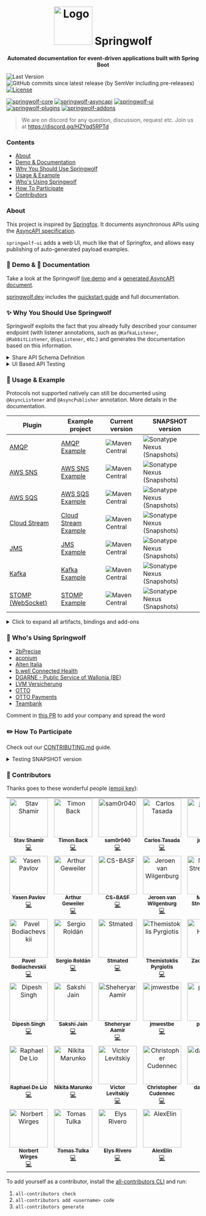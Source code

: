<h1 align="center">
<img src="logo.png" alt="Logo" width="100"/> Springwolf
</h1>

<p align="center">
<strong>Automated documentation for event-driven applications built with Spring Boot</strong>
</p>

![Last Version](https://img.shields.io/github/tag-pre/springwolf/springwolf-core.svg)
![GitHub commits since latest release (by SemVer including pre-releases)](https://img.shields.io/github/commits-since/springwolf/springwolf-core/latest)
[![License](https://img.shields.io/badge/License-Apache%202.0-blue.svg)](https://opensource.org/licenses/Apache-2.0)

[![springwolf-core](https://github.com/springwolf/springwolf-core/actions/workflows/springwolf-core.yml/badge.svg)](https://github.com/springwolf/springwolf-core/actions/workflows/springwolf-core.yml)
[![springwolf-asyncapi](https://github.com/springwolf/springwolf-core/actions/workflows/springwolf-asyncapi.yml/badge.svg)](https://github.com/springwolf/springwolf-core/actions/workflows/springwolf-asyncapi.yml)
[![springwolf-ui](https://github.com/springwolf/springwolf-core/actions/workflows/springwolf-ui.yml/badge.svg)](https://github.com/springwolf/springwolf-core/actions/workflows/springwolf-ui.yml)
[![springwolf-plugins](https://github.com/springwolf/springwolf-core/actions/workflows/springwolf-plugins.yml/badge.svg)](https://github.com/springwolf/springwolf-core/actions/workflows/springwolf-plugins.yml)
[![springwolf-addons](https://github.com/springwolf/springwolf-core/actions/workflows/springwolf-addons.yml/badge.svg)](https://github.com/springwolf/springwolf-core/actions/workflows/springwolf-addons.yml)
> We are on discord for any question, discussion, request etc.
> Join us at https://discord.gg/HZYqd5RPTd

### Contents

- [About](#about)
- [Demo & Documentation](#-demo---documentation)
- [Why You Should Use Springwolf](#-why-you-should-use-springwolf)
- [Usage & Example](#-usage--example)
- [Who's Using Springwolf](#-whos-using-springwolf)
- [How To Participate](#-how-to-participate)
- [Contributors](#-contributors)

### About

This project is inspired by [Springfox](https://github.com/springfox/springfox).
It documents asynchronous APIs using the [AsyncAPI specification](https://www.asyncapi.com/).

`springwolf-ui` adds a web UI, much like that of Springfox, and allows easy publishing of auto-generated payload examples.

### 🪇 Demo & 📖 Documentation

Take a look at the Springwolf [live demo](https://demo.springwolf.dev/) and a [generated AsyncAPI document](springwolf-examples/springwolf-kafka-example/src/test/resources/asyncapi.json).

[springwolf.dev](https://www.springwolf.dev) includes the [quickstart guide](https://www.springwolf.dev/docs/quickstart) and full documentation.

### ✨ Why You Should Use Springwolf

Springwolf exploits the fact that you already fully described your consumer endpoint (with listener annotations, such as
`@KafkaListener`, `@RabbitListener`, `@SqsListener`, etc.) and generates the documentation based on this information.

<details><summary>Share API Schema Definition</summary>

The AsyncAPI conform documentation can be integrated into API hubs (like [backstage](https://backstage.io/docs/features/software-catalog/descriptor-format/))
or be shared as a `json`/`yaml` file with others.
</details>

<details><summary>UI Based API Testing</summary>

In projects using asynchronous APIs, you may often find yourself needing to manually send a message to some topic,
whether you are manually testing a new feature, debugging or trying to understand some flow.

Using the automatically generated example payload object as a suggestion, you can publish it to the correct channel with a single click.
</details>

### 🔬 Usage & Example

Protocols not supported natively can still be documented using `@AsyncListener` and `@AsyncPublisher` annotation.
More details in the documentation.

| Plugin                                                                                                                      | Example project                                                                                                                       | Current version                                                                                                                                               | SNAPSHOT version                                                                                                                                                                                 |
|-----------------------------------------------------------------------------------------------------------------------------|---------------------------------------------------------------------------------------------------------------------------------------|---------------------------------------------------------------------------------------------------------------------------------------------------------------|--------------------------------------------------------------------------------------------------------------------------------------------------------------------------------------------------|
| [AMQP](https://github.com/springwolf/springwolf-core/tree/master/springwolf-plugins/springwolf-amqp-plugin)                 | [AMQP Example](https://github.com/springwolf/springwolf-core/tree/master/springwolf-examples/springwolf-amqp-example)                 | ![Maven Central](https://img.shields.io/maven-central/v/io.github.springwolf/springwolf-amqp?color=green&label=springwolf-amqp&style=plastic)                 | ![Sonatype Nexus (Snapshots)](https://img.shields.io/nexus/s/io.github.springwolf/springwolf-amqp?label=springwolf-amqp&server=https%3A%2F%2Fs01.oss.sonatype.org&style=plastic)                 |
| [AWS SNS](https://github.com/springwolf/springwolf-core/tree/master/springwolf-plugins/springwolf-sns-plugin)               | [AWS SNS Example](https://github.com/springwolf/springwolf-core/tree/master/springwolf-examples/springwolf-sns-example)               | ![Maven Central](https://img.shields.io/maven-central/v/io.github.springwolf/springwolf-sns?color=green&label=springwolf-sns&style=plastic)                   | ![Sonatype Nexus (Snapshots)](https://img.shields.io/nexus/s/io.github.springwolf/springwolf-sns?label=springwolf-sns&server=https%3A%2F%2Fs01.oss.sonatype.org&style=plastic)                   |
| [AWS SQS](https://github.com/springwolf/springwolf-core/tree/master/springwolf-plugins/springwolf-sqs-plugin)               | [AWS SQS Example](https://github.com/springwolf/springwolf-core/tree/master/springwolf-examples/springwolf-sqs-example)               | ![Maven Central](https://img.shields.io/maven-central/v/io.github.springwolf/springwolf-sqs?color=green&label=springwolf-sqs&style=plastic)                   | ![Sonatype Nexus (Snapshots)](https://img.shields.io/nexus/s/io.github.springwolf/springwolf-sqs?label=springwolf-sqs&server=https%3A%2F%2Fs01.oss.sonatype.org&style=plastic)                   |
| [Cloud Stream](https://github.com/springwolf/springwolf-core/tree/master/springwolf-plugins/springwolf-cloud-stream-plugin) | [Cloud Stream Example](https://github.com/springwolf/springwolf-core/tree/master/springwolf-examples/springwolf-cloud-stream-example) | ![Maven Central](https://img.shields.io/maven-central/v/io.github.springwolf/springwolf-cloud-stream?color=green&label=springwolf-cloud-stream&style=plastic) | ![Sonatype Nexus (Snapshots)](https://img.shields.io/nexus/s/io.github.springwolf/springwolf-cloud-stream?label=springwolf-cloud-stream&server=https%3A%2F%2Fs01.oss.sonatype.org&style=plastic) |
| [JMS](https://github.com/springwolf/springwolf-core/tree/master/springwolf-plugins/springwolf-jms-plugin)                   | [JMS Example](https://github.com/springwolf/springwolf-core/tree/master/springwolf-examples/springwolf-jms-example)                   | ![Maven Central](https://img.shields.io/maven-central/v/io.github.springwolf/springwolf-jms?color=green&label=springwolf-jms&style=plastic)                   | ![Sonatype Nexus (Snapshots)](https://img.shields.io/nexus/s/io.github.springwolf/springwolf-jms?label=springwolf-jms&server=https%3A%2F%2Fs01.oss.sonatype.org&style=plastic)                   |
| [Kafka](https://github.com/springwolf/springwolf-core/tree/master/springwolf-plugins/springwolf-kafka-plugin)               | [Kafka Example](https://github.com/springwolf/springwolf-core/tree/master/springwolf-examples/springwolf-kafka-example)               | ![Maven Central](https://img.shields.io/maven-central/v/io.github.springwolf/springwolf-kafka?color=green&label=springwolf-kafka&style=plastic)               | ![Sonatype Nexus (Snapshots)](https://img.shields.io/nexus/s/io.github.springwolf/springwolf-kafka?label=springwolf-kafka&server=https%3A%2F%2Fs01.oss.sonatype.org&style=plastic)               |
| [STOMP (WebSocket)](https://github.com/springwolf/springwolf-core/tree/master/springwolf-plugins/springwolf-stomp-plugin)   | [STOMP Example](https://github.com/springwolf/springwolf-core/tree/master/springwolf-examples/springwolf-stomp-example)               | ![Maven Central](https://img.shields.io/maven-central/v/io.github.springwolf/springwolf-stomp?color=green&label=springwolf-stomp&style=plastic)               | ![Sonatype Nexus (Snapshots)](https://img.shields.io/nexus/s/io.github.springwolf/springwolf-stomp?label=springwolf-stomp&server=https%3A%2F%2Fs01.oss.sonatype.org&style=plastic)               |

<details>
<summary>Click to expand all artifacts, bindings and add-ons</summary>

| Artifact                                                                                                 | Current version                                                                                                                                       | SNAPSHOT version                                                                                                                                                                         |
|----------------------------------------------------------------------------------------------------------|-------------------------------------------------------------------------------------------------------------------------------------------------------|------------------------------------------------------------------------------------------------------------------------------------------------------------------------------------------|
| [AsyncAPI implementation](https://github.com/springwolf/springwolf-core/tree/master/springwolf-asyncapi) | ![Maven Central](https://img.shields.io/maven-central/v/io.github.springwolf/springwolf-asyncapi?color=green&label=springwolf-asyncapi&style=plastic) | ![Sonatype Nexus (Snapshots)](https://img.shields.io/nexus/s/io.github.springwolf/springwolf-asyncapi?label=springwolf-asyncapi&server=https%3A%2F%2Fs01.oss.sonatype.org&style=plastic) |
| [Core](https://github.com/springwolf/springwolf-core/tree/master/springwolf-core)                        | ![Maven Central](https://img.shields.io/maven-central/v/io.github.springwolf/springwolf-core?color=green&label=springwolf-core&style=plastic)         | ![Sonatype Nexus (Snapshots)](https://img.shields.io/nexus/s/io.github.springwolf/springwolf-core?label=springwolf-core&server=https%3A%2F%2Fs01.oss.sonatype.org&style=plastic)         |
| [UI](https://github.com/springwolf/springwolf-core/tree/master/springwolf-ui)                            | ![Maven Central](https://img.shields.io/maven-central/v/io.github.springwolf/springwolf-ui?color=green&label=springwolf-ui&style=plastic)             | ![Sonatype Nexus (Snapshots)](https://img.shields.io/nexus/s/io.github.springwolf/springwolf-ui?label=springwolf-ui&server=https%3A%2F%2Fs01.oss.sonatype.org&style=plastic)             |

| Bindings                                                                                                                               | Current version                                                                                                                                                               | SNAPSHOT version                                                                                                                                                                                                 |
|----------------------------------------------------------------------------------------------------------------------------------------|-------------------------------------------------------------------------------------------------------------------------------------------------------------------------------|------------------------------------------------------------------------------------------------------------------------------------------------------------------------------------------------------------------|
| [AMQP Binding](https://github.com/springwolf/springwolf-core/tree/master/springwolf-bindings/springwolf-amqp-binding)                  | ![Maven Central](https://img.shields.io/maven-central/v/io.github.springwolf/springwolf-amqp-binding?color=green&label=springwolf-amqp-binding&style=plastic)                 | ![Sonatype Nexus (Snapshots)](https://img.shields.io/nexus/s/io.github.springwolf/springwolf-amqp-binding?label=springwolf-amqp-binding&server=https%3A%2F%2Fs01.oss.sonatype.org&style=plastic)                 |
| [AWS SNS Binding](https://github.com/springwolf/springwolf-core/tree/master/springwolf-bindings/springwolf-sns-binding)                | ![Maven Central](https://img.shields.io/maven-central/v/io.github.springwolf/springwolf-sns-binding?color=green&label=springwolf-sns-binding&style=plastic)                   | ![Sonatype Nexus (Snapshots)](https://img.shields.io/nexus/s/io.github.springwolf/springwolf-sns-binding?label=springwolf-sns-binding&server=https%3A%2F%2Fs01.oss.sonatype.org&style=plastic)                   |
| [AWS SQS Binding](https://github.com/springwolf/springwolf-core/tree/master/springwolf-bindings/springwolf-sqs-binding)                | ![Maven Central](https://img.shields.io/maven-central/v/io.github.springwolf/springwolf-sqs-binding?color=green&label=springwolf-sqs-binding&style=plastic)                   | ![Sonatype Nexus (Snapshots)](https://img.shields.io/nexus/s/io.github.springwolf/springwolf-sqs-binding?label=springwolf-sqs-binding&server=https%3A%2F%2Fs01.oss.sonatype.org&style=plastic)                   |
| [Google PubSub Binding](https://github.com/springwolf/springwolf-core/tree/master/springwolf-bindings/springwolf-googlepubsub-binding) | ![Maven Central](https://img.shields.io/maven-central/v/io.github.springwolf/springwolf-googlepubsub-binding?color=green&label=springwolf-googlepubsub-binding&style=plastic) | ![Sonatype Nexus (Snapshots)](https://img.shields.io/nexus/s/io.github.springwolf/springwolf-googlepubsub-binding?label=springwolf-googlepubsub-binding&server=https%3A%2F%2Fs01.oss.sonatype.org&style=plastic) |
| [JMS Binding](https://github.com/springwolf/springwolf-core/tree/master/springwolf-bindings/springwolf-jms-binding)                    | ![Maven Central](https://img.shields.io/maven-central/v/io.github.springwolf/springwolf-jms-binding?color=green&label=springwolf-jms-binding&style=plastic)                   | ![Sonatype Nexus (Snapshots)](https://img.shields.io/nexus/s/io.github.springwolf/springwolf-jms-binding?label=springwolf-jms-binding&server=https%3A%2F%2Fs01.oss.sonatype.org&style=plastic)                   |
| [Kafka Binding](https://github.com/springwolf/springwolf-core/tree/master/springwolf-bindings/springwolf-kafka-binding)                | ![Maven Central](https://img.shields.io/maven-central/v/io.github.springwolf/springwolf-kafka-binding?color=green&label=springwolf-kafka-binding&style=plastic)               | ![Sonatype Nexus (Snapshots)](https://img.shields.io/nexus/s/io.github.springwolf/springwolf-kafka-binding?label=springwolf-kafka-binding&server=https%3A%2F%2Fs01.oss.sonatype.org&style=plastic)               |
| [STOMP Binding](https://github.com/springwolf/springwolf-core/tree/master/springwolf-bindings/springwolf-stomp-binding)                | ![Maven Central](https://img.shields.io/maven-central/v/io.github.springwolf/springwolf-stomp-binding?color=green&label=springwolf-stomp-binding&style=plastic)               | ![Sonatype Nexus (Snapshots)](https://img.shields.io/nexus/s/io.github.springwolf/springwolf-stomp-binding?label=springwolf-stomp-binding&server=https%3A%2F%2Fs01.oss.sonatype.org&style=plastic)               |

| Add-on                                                                                                                                                                 | Current version                                                                                                                                                                                                 | SNAPSHOT version                                                                                                                                                                                                                                   |
|------------------------------------------------------------------------------------------------------------------------------------------------------------------------|-----------------------------------------------------------------------------------------------------------------------------------------------------------------------------------------------------------------|----------------------------------------------------------------------------------------------------------------------------------------------------------------------------------------------------------------------------------------------------|
| [Common Model Converter](https://github.com/springwolf/springwolf-core/tree/master/springwolf-add-ons/springwolf-common-model-converters)                              | ![Maven Central](https://img.shields.io/maven-central/v/io.github.springwolf/springwolf-common-model-converters?color=green&label=springwolf-common-model-converters&style=plastic)                             | ![Sonatype Nexus (Snapshots)](https://img.shields.io/nexus/s/io.github.springwolf/springwolf-common-model-converters?label=springwolf-common-model-converters&server=https%3A%2F%2Fs01.oss.sonatype.org&style=plastic)                             |
| [Generic Binding](https://github.com/springwolf/springwolf-core/tree/master/springwolf-add-ons/springwolf-generic-binding)                                             | ![Maven Central](https://img.shields.io/maven-central/v/io.github.springwolf/springwolf-generic-binding?color=green&label=springwolf-generic-binding&style=plastic)                                             | ![Sonatype Nexus (Snapshots)](https://img.shields.io/nexus/s/io.github.springwolf/springwolf-generic-binding?label=springwolf-generic-binding&server=https%3A%2F%2Fs01.oss.sonatype.org&style=plastic)                                             |
| [Json Schema](https://github.com/springwolf/springwolf-core/tree/master/springwolf-add-ons/springwolf-json-schema)                                                     | ![Maven Central](https://img.shields.io/maven-central/v/io.github.springwolf/springwolf-json-schema?color=green&label=springwolf-json-schema&style=plastic)                                                     | ![Sonatype Nexus (Snapshots)](https://img.shields.io/nexus/s/io.github.springwolf/springwolf-json-schema?label=springwolf-json-schema&server=https%3A%2F%2Fs01.oss.sonatype.org&style=plastic)                                                     |
| [Kotlinx Serialization Model Converter](https://github.com/springwolf/springwolf-core/tree/master/springwolf-add-ons/springwolf-kotlinx-serialization-model-converter) | ![Maven Central](https://img.shields.io/maven-central/v/io.github.springwolf/springwolf-kotlinx-serialization-model-converter?color=green&label=springwolf-kotlinx-serialization-model-converter&style=plastic) | ![Sonatype Nexus (Snapshots)](https://img.shields.io/nexus/s/io.github.springwolf/springwolf-kotlinx-serialization-model-converter?label=springwolf-kotlinx-serialization-model-converter&server=https%3A%2F%2Fs01.oss.sonatype.org&style=plastic) |
</details>

### 🚀 Who's Using Springwolf

- [2bPrecise](https://2bprecisehealth.com/)
- [aconium](https://www.aconium.eu)
- [Alten Italia](https://www.alten.it/)
- [b.well Connected Health](https://www.icanbwell.com/)
- [DGARNE - Public Service of Wallonia (BE)](https://agriculture.wallonie.be/accueil)
- [LVM Versicherung](https://www.lvm.de/privatkunden/)
- [OTTO](https://www.otto.de)
- [OTTO Payments](https://www.ottogroup.com/en/careers/kgen/ottopayments.php)
- [Teambank](https://www.teambank.de)

Comment in [this PR](https://github.com/springwolf/springwolf-core/issues/342) to add your company and spread the word

### ✏️ How To Participate

Check out our [CONTRIBUTING.md](CONTRIBUTING.md) guide.

<details><summary>Testing SNAPSHOT version</summary>

#### Sonatype snapshots

Add the following to the `repositories` closure in `build.gradle`:

```groovy
repositories {
    // ...
    maven {
        url "https://s01.oss.sonatype.org/content/repositories/snapshots" // build.gradle
        // url = uri("https://s01.oss.sonatype.org/content/repositories/snapshots") // build.gradle.kts
    }
}
```

Or add the `repository` to your `pom.xml` if you are using maven:

```xml

<repositories>
    <repository>
        <id>oss-sonatype</id>
        <name>oss-sonatype</name>
        <url>https://s01.oss.sonatype.org/content/repositories/snapshots</url>
        <snapshots>
            <enabled>true</enabled>
        </snapshots>
    </repository>
</repositories>
 ```

#### Local Snapshot Build

To test with local builds, run the `publishToMavenLocal` gradle task. The current version number is set in [`.env`](.env) file.

Do not forget to add `mavenLocal()` to the `repositories` section.
</details>

### 👏  Contributors

Thanks goes to these wonderful people ([emoji key](https://allcontributors.org/docs/en/emoji-key)):

<!-- ALL-CONTRIBUTORS-LIST:START - Do not remove or modify this section -->
<!-- prettier-ignore-start -->
<!-- markdownlint-disable -->
<table>
  <tbody>
    <tr>
      <td align="center" valign="top" width="14.28%"><a href="https://stavshamir.github.io/"><img src="https://avatars.githubusercontent.com/u/22257261?v=4?s=100" width="100px;" alt="Stav Shamir"/><br /><sub><b>Stav Shamir</b></sub></a><br /><a href="https://github.com/stavshamir/Springwolf/commits?author=stavshamir" title="Code">💻</a></td>
      <td align="center" valign="top" width="14.28%"><a href="https://github.com/timonback"><img src="https://avatars.githubusercontent.com/u/7568775?v=4?s=100" width="100px;" alt="Timon Back"/><br /><sub><b>Timon Back</b></sub></a><br /><a href="https://github.com/stavshamir/Springwolf/commits?author=timonback" title="Code">💻</a></td>
      <td align="center" valign="top" width="14.28%"><a href="https://github.com/sam0r040"><img src="https://avatars.githubusercontent.com/u/93372330?v=4?s=100" width="100px;" alt="sam0r040"/><br /><sub><b>sam0r040</b></sub></a><br /><a href="https://github.com/stavshamir/Springwolf/commits?author=sam0r040" title="Code">💻</a></td>
      <td align="center" valign="top" width="14.28%"><a href="https://github.com/ctasada"><img src="https://avatars.githubusercontent.com/u/1381772?v=4?s=100" width="100px;" alt="Carlos Tasada"/><br /><sub><b>Carlos Tasada</b></sub></a><br /><a href="https://github.com/stavshamir/Springwolf/commits?author=ctasada" title="Code">💻</a></td>
      <td align="center" valign="top" width="14.28%"><a href="https://github.com/jrlambs"><img src="https://avatars.githubusercontent.com/u/13246477?v=4?s=100" width="100px;" alt="jrlambs"/><br /><sub><b>jrlambs</b></sub></a><br /><a href="https://github.com/stavshamir/Springwolf/commits?author=jrlambs" title="Code">💻</a></td>
      <td align="center" valign="top" width="14.28%"><a href="https://github.com/DmitriButorchin"><img src="https://avatars.githubusercontent.com/u/54904872?v=4?s=100" width="100px;" alt="DmitriButorchin"/><br /><sub><b>DmitriButorchin</b></sub></a><br /><a href="https://github.com/stavshamir/Springwolf/commits?author=DmitriButorchin" title="Code">💻</a></td>
      <td align="center" valign="top" width="14.28%"><a href="https://github.com/tvahrst"><img src="https://avatars.githubusercontent.com/u/1325409?v=4?s=100" width="100px;" alt="Thomas Vahrst"/><br /><sub><b>Thomas Vahrst</b></sub></a><br /><a href="https://github.com/stavshamir/Springwolf/commits?author=tvahrst" title="Code">💻</a></td>
    </tr>
    <tr>
      <td align="center" valign="top" width="14.28%"><a href="https://github.com/yasen-pavlov"><img src="https://avatars.githubusercontent.com/u/91540875?v=4?s=100" width="100px;" alt="Yasen Pavlov"/><br /><sub><b>Yasen Pavlov</b></sub></a><br /><a href="https://github.com/stavshamir/Springwolf/commits?author=yasen-pavlov" title="Code">💻</a></td>
      <td align="center" valign="top" width="14.28%"><a href="https://www.ageweiler.de/"><img src="https://avatars.githubusercontent.com/u/4521930?v=4?s=100" width="100px;" alt="Arthur Geweiler"/><br /><sub><b>Arthur Geweiler</b></sub></a><br /><a href="https://github.com/stavshamir/Springwolf/commits?author=harare" title="Code">💻</a></td>
      <td align="center" valign="top" width="14.28%"><a href="https://github.com/CS-BASF"><img src="https://avatars.githubusercontent.com/u/137758458?v=4?s=100" width="100px;" alt="CS-BASF"/><br /><sub><b>CS-BASF</b></sub></a><br /><a href="https://github.com/stavshamir/Springwolf/commits?author=CS-BASF" title="Code">💻</a></td>
      <td align="center" valign="top" width="14.28%"><a href="https://vanwilgenburg.wordpress.com/"><img src="https://avatars.githubusercontent.com/u/251901?v=4?s=100" width="100px;" alt="Jeroen van Wilgenburg"/><br /><sub><b>Jeroen van Wilgenburg</b></sub></a><br /><a href="https://github.com/stavshamir/Springwolf/commits?author=jvwilge" title="Code">💻</a></td>
      <td align="center" valign="top" width="14.28%"><a href="https://github.com/strelchm"><img src="https://avatars.githubusercontent.com/u/23243577?v=4?s=100" width="100px;" alt="Michael Strelchenko"/><br /><sub><b>Michael Strelchenko</b></sub></a><br /><a href="https://github.com/stavshamir/Springwolf/commits?author=strelchm" title="Code">💻</a></td>
      <td align="center" valign="top" width="14.28%"><a href="https://github.com/ogaudefroy"><img src="https://avatars.githubusercontent.com/u/959653?v=4?s=100" width="100px;" alt="Olivier Gaudefroy"/><br /><sub><b>Olivier Gaudefroy</b></sub></a><br /><a href="https://github.com/stavshamir/Springwolf/commits?author=ogaudefroy" title="Code">💻</a></td>
      <td align="center" valign="top" width="14.28%"><a href="https://github.com/Omerbea"><img src="https://avatars.githubusercontent.com/u/7481612?v=4?s=100" width="100px;" alt="Omerbea"/><br /><sub><b>Omerbea</b></sub></a><br /><a href="https://github.com/stavshamir/Springwolf/commits?author=Omerbea" title="Code">💻</a></td>
    </tr>
    <tr>
      <td align="center" valign="top" width="14.28%"><a href="https://www.linkedin.com/in/pavel-bo/"><img src="https://avatars.githubusercontent.com/u/3388414?v=4?s=100" width="100px;" alt="Pavel Bodiachevskii"/><br /><sub><b>Pavel Bodiachevskii</b></sub></a><br /><a href="https://github.com/stavshamir/Springwolf/commits?author=Pakisan" title="Code">💻</a></td>
      <td align="center" valign="top" width="14.28%"><a href="https://github.com/sergiorc"><img src="https://avatars.githubusercontent.com/u/3658801?v=4?s=100" width="100px;" alt="Sergio Roldán"/><br /><sub><b>Sergio Roldán</b></sub></a><br /><a href="https://github.com/stavshamir/Springwolf/commits?author=sergiorc" title="Code">💻</a></td>
      <td align="center" valign="top" width="14.28%"><a href="https://github.com/Stmated"><img src="https://avatars.githubusercontent.com/u/12374471?v=4?s=100" width="100px;" alt="Stmated"/><br /><sub><b>Stmated</b></sub></a><br /><a href="https://github.com/stavshamir/Springwolf/commits?author=Stmated" title="Code">💻</a></td>
      <td align="center" valign="top" width="14.28%"><a href="https://github.com/themis-pyrgiotis"><img src="https://avatars.githubusercontent.com/u/1893315?v=4?s=100" width="100px;" alt="Themistoklis Pyrgiotis"/><br /><sub><b>Themistoklis Pyrgiotis</b></sub></a><br /><a href="https://github.com/stavshamir/Springwolf/commits?author=themis-pyrgiotis" title="Code">💻</a></td>
      <td align="center" valign="top" width="14.28%"><a href="https://github.com/ZachHubbs"><img src="https://avatars.githubusercontent.com/u/6667523?v=4?s=100" width="100px;" alt="Zach Hubbs"/><br /><sub><b>Zach Hubbs</b></sub></a><br /><a href="https://github.com/stavshamir/Springwolf/commits?author=ZachHubbs" title="Code">💻</a></td>
      <td align="center" valign="top" width="14.28%"><a href="https://github.com/biergit"><img src="https://avatars.githubusercontent.com/u/1071968?v=4?s=100" width="100px;" alt="biergit"/><br /><sub><b>biergit</b></sub></a><br /><a href="https://github.com/stavshamir/Springwolf/commits?author=biergit" title="Code">💻</a></td>
      <td align="center" valign="top" width="14.28%"><a href="https://github.com/kalarani"><img src="https://avatars.githubusercontent.com/u/318466?v=4?s=100" width="100px;" alt="kalarani"/><br /><sub><b>kalarani</b></sub></a><br /><a href="https://github.com/stavshamir/Springwolf/commits?author=kalarani" title="Code">💻</a></td>
    </tr>
    <tr>
      <td align="center" valign="top" width="14.28%"><a href="https://dipeshsingh253.github.io/"><img src="https://avatars.githubusercontent.com/u/84814627?v=4?s=100" width="100px;" alt="Dipesh Singh"/><br /><sub><b>Dipesh Singh</b></sub></a><br /><a href="https://github.com/stavshamir/Springwolf/commits?author=dipeshsingh253" title="Code">💻</a></td>
      <td align="center" valign="top" width="14.28%"><a href="https://github.com/Sakshi-75"><img src="https://avatars.githubusercontent.com/u/20265098?v=4?s=100" width="100px;" alt="Sakshi Jain"/><br /><sub><b>Sakshi Jain</b></sub></a><br /><a href="https://github.com/stavshamir/Springwolf/commits?author=Sakshi-75" title="Code">💻</a></td>
      <td align="center" valign="top" width="14.28%"><a href="https://github.com/SheheryarAamir"><img src="https://avatars.githubusercontent.com/u/684528?v=4?s=100" width="100px;" alt="Sheheryar Aamir"/><br /><sub><b>Sheheryar Aamir</b></sub></a><br /><a href="https://github.com/stavshamir/Springwolf/commits?author=SheheryarAamir" title="Code">💻</a></td>
      <td align="center" valign="top" width="14.28%"><a href="https://github.com/jmwestbe"><img src="https://avatars.githubusercontent.com/u/26258285?v=4?s=100" width="100px;" alt="jmwestbe"/><br /><sub><b>jmwestbe</b></sub></a><br /><a href="https://github.com/stavshamir/Springwolf/commits?author=jmwestbe" title="Code">💻</a></td>
      <td align="center" valign="top" width="14.28%"><a href="https://github.com/pdalfarr"><img src="https://avatars.githubusercontent.com/u/1537201?v=4?s=100" width="100px;" alt="pdalfarr"/><br /><sub><b>pdalfarr</b></sub></a><br /><a href="https://github.com/stavshamir/Springwolf/commits?author=pdalfarr" title="Code">💻</a></td>
      <td align="center" valign="top" width="14.28%"><a href="https://github.com/krzysztofxkwiecien"><img src="https://avatars.githubusercontent.com/u/37042650?v=4?s=100" width="100px;" alt="Krzysztof Kwiecień"/><br /><sub><b>Krzysztof Kwiecień</b></sub></a><br /><a href="https://github.com/stavshamir/Springwolf/commits?author=krzysztofxkwiecien" title="Code">💻</a></td>
      <td align="center" valign="top" width="14.28%"><a href="https://github.com/robert-henke"><img src="https://avatars.githubusercontent.com/u/157017289?v=4?s=100" width="100px;" alt="Robert Henke"/><br /><sub><b>Robert Henke</b></sub></a><br /><a href="https://github.com/stavshamir/Springwolf/commits?author=robert-henke" title="Code">💻</a></td>
    </tr>
    <tr>
      <td align="center" valign="top" width="14.28%"><a href="https://raphaeldelio.com/"><img src="https://avatars.githubusercontent.com/u/25641721?v=4?s=100" width="100px;" alt="Raphael De Lio"/><br /><sub><b>Raphael De Lio</b></sub></a><br /><a href="https://github.com/stavshamir/Springwolf/commits?author=raphaeldelio" title="Code">💻</a></td>
      <td align="center" valign="top" width="14.28%"><a href="https://github.com/aerfus"><img src="https://avatars.githubusercontent.com/u/8309418?v=4?s=100" width="100px;" alt="Nikita Marunko"/><br /><sub><b>Nikita Marunko</b></sub></a><br /><a href="https://github.com/stavshamir/Springwolf/commits?author=aerfus" title="Code">💻</a></td>
      <td align="center" valign="top" width="14.28%"><a href="https://www.linkedin.com/in/victor-levitskiy-561956114/"><img src="https://avatars.githubusercontent.com/u/18309707?v=4?s=100" width="100px;" alt="Victor Levitskiy"/><br /><sub><b>Victor Levitskiy</b></sub></a><br /><a href="https://github.com/stavshamir/Springwolf/commits?author=victorlev01" title="Code">💻</a></td>
      <td align="center" valign="top" width="14.28%"><a href="https://github.com/ccudennec-otto"><img src="https://avatars.githubusercontent.com/u/158453078?v=4?s=100" width="100px;" alt="Christopher Cudennec"/><br /><sub><b>Christopher Cudennec</b></sub></a><br /><a href="https://github.com/stavshamir/Springwolf/commits?author=ccudennec-otto" title="Code">💻</a></td>
      <td align="center" valign="top" width="14.28%"><a href="https://github.com/dabeck81"><img src="https://avatars.githubusercontent.com/u/79102969?v=4?s=100" width="100px;" alt="dabeck81"/><br /><sub><b>dabeck81</b></sub></a><br /><a href="https://github.com/stavshamir/Springwolf/commits?author=dabeck81" title="Code">💻</a></td>
      <td align="center" valign="top" width="14.28%"><a href="https://www.janmarten.dev/"><img src="https://avatars.githubusercontent.com/u/546795?v=4?s=100" width="100px;" alt="Jan Marten"/><br /><sub><b>Jan Marten</b></sub></a><br /><a href="https://github.com/stavshamir/Springwolf/commits?author=LeovR" title="Code">💻</a></td>
      <td align="center" valign="top" width="14.28%"><a href="https://github.com/FabianBesner2020"><img src="https://avatars.githubusercontent.com/u/78488296?v=4?s=100" width="100px;" alt="FabianBesner2020"/><br /><sub><b>FabianBesner2020</b></sub></a><br /><a href="https://github.com/stavshamir/Springwolf/commits?author=FabianBesner2020" title="Code">💻</a></td>
    </tr>
    <tr>
      <td align="center" valign="top" width="14.28%"><a href="https://github.com/nwwerum"><img src="https://avatars.githubusercontent.com/u/32831057?v=4?s=100" width="100px;" alt="Norbert Wirges"/><br /><sub><b>Norbert Wirges</b></sub></a><br /><a href="https://github.com/stavshamir/Springwolf/commits?author=nwwerum" title="Code">💻</a></td>
      <td align="center" valign="top" width="14.28%"><a href="https://github.com/ttulka"><img src="https://avatars.githubusercontent.com/u/7925050?v=4?s=100" width="100px;" alt="Tomas Tulka"/><br /><sub><b>Tomas Tulka</b></sub></a><br /><a href="https://github.com/stavshamir/Springwolf/commits?author=ttulka" title="Code">💻</a></td>
      <td align="center" valign="top" width="14.28%"><a href="https://github.com/elysrivero99"><img src="https://avatars.githubusercontent.com/u/3760276?v=4?s=100" width="100px;" alt="Elys Rivero"/><br /><sub><b>Elys Rivero</b></sub></a><br /><a href="https://github.com/stavshamir/Springwolf/commits?author=elysrivero99" title="Code">💻</a></td>
      <td align="center" valign="top" width="14.28%"><a href="https://github.com/AlexElin"><img src="https://avatars.githubusercontent.com/u/13061803?v=4?s=100" width="100px;" alt="AlexElin"/><br /><sub><b>AlexElin</b></sub></a><br /><a href="https://github.com/stavshamir/Springwolf/commits?author=AlexElin" title="Code">💻</a></td>
    </tr>
  </tbody>
</table>

<!-- markdownlint-restore -->
<!-- prettier-ignore-end -->

<!-- ALL-CONTRIBUTORS-LIST:END -->

To add yourself as a contributor, install the [all-contributors CLI](https://allcontributors.org/docs/en/cli/installation) and run:
1. `all-contributors check` 
2. `all-contributors add <username> code`
3. `all-contributors generate`
